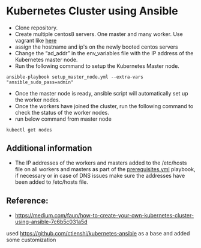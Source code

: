 # Kubernetes Cluster using Ansible
* Clone repository.
* Create multiple centos8 servers. One master and many worker. Use vagrant like [here](https://github.com/edib/many_vagrant_machines)
* assign the hostname and ip's on the newly booted centos servers
* Change the “ad_addr” in the env_variables file with the IP address of the Kubernetes master node.
* Run the following command to setup the Kubernetes Master node.


```
ansible-playbook setup_master_node.yml --extra-vars "ansible_sudo_pass=admin"
```
* Once the master node is ready, ansible script will automatically set up the worker nodes.
* Once the workers have joined the cluster, run the following command to check the status of the worker nodes.
* run below command from master node
```
kubectl get nodes
```

## Additional information
* The IP addresses of the workers and masters added to the /etc/hosts file on all workers and masters as part of the [prerequisites.yml](centos/playbooks/prerequisites.yml) playbook,
if necessary or in case of DNS issues make sure the addresses have been added to /etc/hosts file.

## Reference:
* https://medium.com/faun/how-to-create-your-own-kubernetes-cluster-using-ansible-7c6b5c031a5d


used https://github.com/ctienshi/kubernetes-ansible as a base and added some customization





